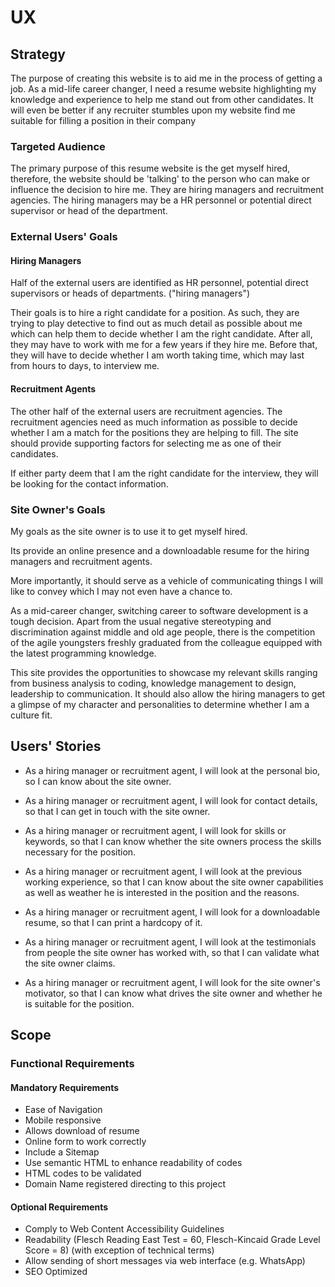# UX

## Strategy

The purpose of creating this website is to aid me in the process of getting a job. As a mid-life career changer, I need a resume website highlighting my knowledge and experience to help me stand out from other candidates. It will even be better if any recruiter stumbles upon my website find me suitable for filling a position in their company

### Targeted Audience

The primary purpose of this resume website is the get myself hired, therefore, the website should be 'talking' to the person who can make or influence the decision to hire me.  They are hiring managers and recruitment agencies. The hiring managers may be a HR personnel or potential direct supervisor or head of the department. 

### External Users' Goals

#### Hiring Managers

Half of the external users are identified as HR personnel, potential direct supervisors or heads of departments. ("hiring managers")

Their goals is to hire a right candidate for a position. As such, they are trying to play detective to find out as much detail as possible about me which can help them to decide whether I am the right candidate. After all, they may have to work with me for a few years if they hire me. Before that, they will have to decide whether I am worth taking time, which may last from hours to days, to interview me.

#### Recruitment Agents

The other half of the external users are recruitment agencies. The recruitment agencies need as much information as possible to decide whether I am a match for the positions they are helping to fill. The site should provide supporting factors for selecting me as one of their candidates. 

If either party deem that I am the right candidate for the interview, they will be looking for the contact information.

### Site Owner's Goals

My goals as the site owner is to use it to get myself hired.

Its provide an online presence and a downloadable resume for the hiring managers and recruitment agents.

More importantly, it should serve as a vehicle of communicating things I will like to convey which I may not even have a chance to.

As a mid-career changer, switching career to software development is a tough decision. Apart from the usual negative stereotyping and discrimination against middle and old age people, there is the competition of the agile youngsters freshly graduated from the colleague equipped with the latest programming knowledge.

This site provides the opportunities to showcase my relevant skills ranging from business analysis to coding, knowledge management to design, leadership to communication. It should also allow the hiring managers to get a glimpse of my character and personalities to determine whether I am a culture fit.


## Users' Stories

* As a hiring manager or recruitment agent, I will look at the personal bio, so I can know about the site owner.

* As a hiring manager or recruitment agent, I will look for contact details, so that I can get in touch with the site owner.

* As a hiring manager or recruitment agent, I will look for skills or keywords, so that I can know whether the site owners process the skills necessary for the position.

* As a hiring manager or recruitment agent, I will look at the previous working experience, so that I can know about the site owner capabilities as well as weather he is interested in the position and the reasons.

* As a  hiring manager or recruitment agent, I will look for a downloadable resume, so that I can print a hardcopy of it.

* As a hiring manager or recruitment agent, I will look at the testimonials from people the site owner has worked with, so that I can validate what the site owner claims.

* As a hiring manager or recruitment agent, I will look for the site owner's motivator, so that I can know what drives the site owner and whether he is suitable for the position.

## Scope

### Functional Requirements

#### Mandatory Requirements

* Ease of Navigation
* Mobile responsive
* Allows download of resume
* Online form to work correctly
* Include a Sitemap
* Use semantic HTML to enhance readability of codes
* HTML codes to be validated
* Domain Name registered directing to this project

#### Optional Requirements

* Comply to Web Content Accessibility Guidelines
* Readability (Flesch Reading East Test = 60, Flesch-Kincaid Grade Level Score = 8) (with exception of technical terms)
* Allow sending of short messages via web interface (e.g. WhatsApp)
* SEO Optimized

